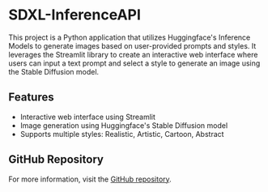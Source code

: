 # SDXL-InferenceAPI

This project is a Python application that utilizes Huggingface's Inference Models to generate images based on user-provided prompts and styles. It leverages the Streamlit library to create an interactive web interface where users can input a text prompt and select a style to generate an image using the Stable Diffusion model.

## Features

- Interactive web interface using Streamlit
- Image generation using Huggingface's Stable Diffusion model
- Supports multiple styles: Realistic, Artistic, Cartoon, Abstract

## GitHub Repository

For more information, visit the [GitHub repository](https://github.com/creativepolymath/SDXL-InferenceAPI).
